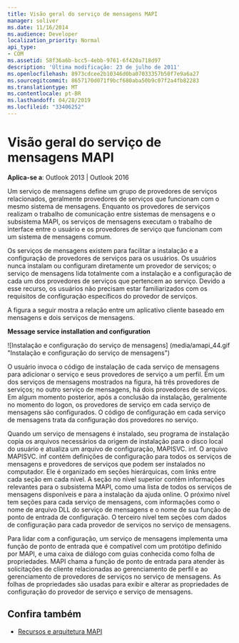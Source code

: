 ```yaml
---
title: Visão geral do serviço de mensagens MAPI
manager: soliver
ms.date: 11/16/2014
ms.audience: Developer
localization_priority: Normal
api_type:
- COM
ms.assetid: 58f36a6b-bcc5-4ebb-9761-6f420a718d97
description: 'Última modificação: 23 de julho de 2011'
ms.openlocfilehash: 8973cdcee2b10346d0ba07033357b50f7e9a6a27
ms.sourcegitcommit: 8657170d071f9bcf680aba50b9c07f2a4fb82283
ms.translationtype: MT
ms.contentlocale: pt-BR
ms.lasthandoff: 04/28/2019
ms.locfileid: "33406252"
---
```

# <a name="mapi-message-service-overview"></a>Visão geral do serviço de mensagens MAPI
  
**Aplica-se a**: Outlook 2013 | Outlook 2016 
  
Um serviço de mensagens define um grupo de provedores de serviços relacionados, geralmente provedores de serviços que funcionam com o mesmo sistema de mensagens. Enquanto os provedores de serviços realizam o trabalho de comunicação entre sistemas de mensagens e o subsistema MAPI, os serviços de mensagens executam o trabalho de interface entre o usuário e os provedores de serviço que funcionam com um sistema de mensagens comum.  
  
Os serviços de mensagens existem para facilitar a instalação e a configuração de provedores de serviços para os usuários. Os usuários nunca instalam ou configuram diretamente um provedor de serviços; o serviço de mensagens lida totalmente com a instalação e a configuração de cada um dos provedores de serviços que pertencem ao serviço. Devido a esse recurso, os usuários não precisam estar familiarizados com os requisitos de configuração específicos do provedor de serviços. 
  
A figura a seguir mostra a relação entre um aplicativo cliente baseado em mensagens e dois serviços de mensagens.
  
**Message service installation and configuration**
  
![Instalação e configuração do serviço de mensagens] (media/amapi_44.gif "Instalação e configuração do serviço de mensagens")
  
O usuário invoca o código de instalação de cada serviço de mensagens para adicionar o serviço e seus provedores de serviço a um perfil. Em um dos serviços de mensagens mostrados na figura, há três provedores de serviços; no outro serviço de mensagens, há dois provedores de serviços. Em algum momento posterior, após a conclusão da instalação, geralmente no momento do logon, os provedores de serviço em cada serviço de mensagens são configurados. O código de configuração em cada serviço de mensagens trata da configuração dos provedores no serviço.
  
Quando um serviço de mensagens é instalado, seu programa de instalação copia os arquivos necessários da origem de instalação para o disco local do usuário e atualiza um arquivo de configuração, MAPISVC. inf. O arquivo MAPISVC. inf contém definições de configuração para todos os serviços de mensagens e provedores de serviços que podem ser instalados no computador. Ele é organizado em seções hierárquicas, com links entre cada seção em cada nível. A seção no nível superior contém informações relevantes para o subsistema MAPI, como uma lista de todos os serviços de mensagens disponíveis e para a instalação da ajuda online. O próximo nível tem seções para cada serviço de mensagens, com informações como o nome de arquivo DLL do serviço de mensagens e o nome de sua função de ponto de entrada de configuração. O terceiro nível tem seções com dados de configuração para cada provedor de serviços no serviço de mensagens. 
  
Para lidar com a configuração, um serviço de mensagens implementa uma função de ponto de entrada que é compatível com um protótipo definido por MAPI, e uma caixa de diálogo com guias conhecida como folha de propriedades. MAPI chama a função de ponto de entrada para atender às solicitações de cliente relacionadas ao gerenciamento de perfil e ao gerenciamento de provedores de serviços no serviço de mensagens. As folhas de propriedades são usadas para exibir e alterar as propriedades de configuração do provedor de serviço e serviço de mensagens. 
  
## <a name="see-also"></a>Confira também

- [Recursos e arquitetura MAPI](mapi-features-and-architecture.md)

